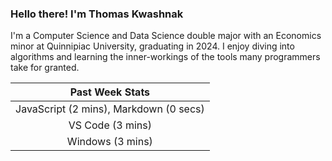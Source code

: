 
### Hello there! I'm Thomas Kwashnak

I'm a Computer Science and Data Science double major with an Economics
minor at Quinnipiac University, graduating in 2024.
I enjoy diving into algorithms and learning the inner-workings of the tools
many programmers take for granted.

| Past Week Stats |
| :---: |
| JavaScript (2 mins), Markdown (0 secs) |
| VS Code (3 mins) |
| Windows (3 mins) |

